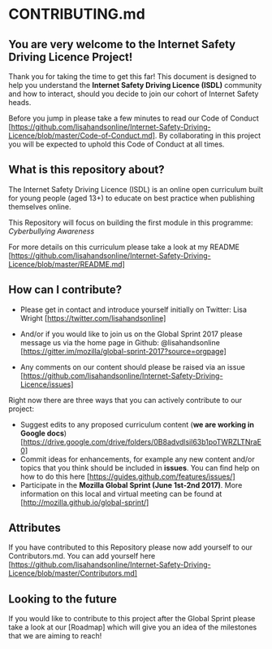 # CONTRIBUTING.md

## **You are very welcome to the Internet Safety Driving Licence Project!**

Thank you for taking the time to get this far!  This document is designed to help you understand the **Internet Safety Driving Licence (ISDL)** community and how to interact, should you decide to join our cohort of Internet Safety heads.

Before you jump in please take a few minutes to read our Code of Conduct [https://github.com/lisahandsonline/Internet-Safety-Driving-Licence/blob/master/Code-of-Conduct.md]. By collaborating in this project you will be expected to uphold this Code of Conduct at all times.

## **What is this repository about?**

The Internet Safety Driving Licence (ISDL) is an online open curriculum built for young people (aged 13+) to educate on best practice when publishing themselves online.

This Repository will focus on building the first module in this programme: *Cyberbullying Awareness*

For more details on this curriculum please take a look at my README [https://github.com/lisahandsonline/Internet-Safety-Driving-Licence/blob/master/README.md]

## **How can I contribute?**

- Please get in contact and introduce yourself initially on Twitter:
Lisa Wright [https://twitter.com/lisahandsonline]

- And/or if you would like to join us on the Global Sprint 2017 please message us via the home page in Github:
@lisahandsonline [https://gitter.im/mozilla/global-sprint-2017?source=orgpage]

- Any comments on our content should please be raised via an issue [https://github.com/lisahandsonline/Internet-Safety-Driving-Licence/issues]

Right now there are three ways that you can actively contribute to our project:
- Suggest edits to any proposed curriculum content (**we are working in Google docs**) [https://drive.google.com/drive/folders/0B8advdlsil63b1poTWRZLTNraE0]
- Commit ideas for enhancements, for example any new content and/or topics that you think should be included in **issues**. You can find help on how to do this here [https://guides.github.com/features/issues/]
- Participate in the **Mozilla Global Sprint (June 1st-2nd 2017)**.  More information on this local and virtual meeting can be found at [http://mozilla.github.io/global-sprint/] 

## **Attributes**

If you have contributed to this Repository please now add yourself to our Contributors.md.  You can add yourself here [https://github.com/lisahandsonline/Internet-Safety-Driving-Licence/blob/master/Contributors.md]

## **Looking to the future**

If you would like to contribute to this project after the Global Sprint please take a look at our [Roadmap] which will give you an idea of the milestones that we are aiming to reach!
